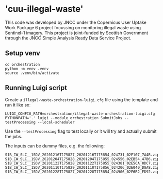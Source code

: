 # 'cuu-illegal-waste'

This code was developed by JNCC under the Copernicus User Uptake Work Package 6 project focussing on monitoring illegal waste using Sentinel-1 imagery. This project is joint-funded by Scottish Government through the JNCC Simple Analysis Ready Data Service Project. 

## Setup venv

```
cd orchestration
python -m venv .venv
source .venv/bin/activate
```

## Running Luigi script

Create a `illegal-waste-orchestration-luigi.cfg` file using the template and run it like so:

```
LUIGI_CONFIG_PATH=orchestration/illegal-waste-orchestration-luigi.cfg PYTHONPATH='.' luigi --module orchestration SubmitJobs --testProcessing --local-scheduler
```

Use the `--testProcessing` flag to test locally or it will try and actually submit the jobs.

The inputs can be dummy files, e.g. the following:

```
S1B_IW_SLC__1SDV_20201216T175827_20201216T175854_024731_02F107_7A4B.zip
S1B_IW_SLC__1SDV_20201204T175828_20201204T175855_024556_02EB54_47B6.zip
S1B_IW_SLC__1SDV_20201122T175828_20201122T175855_024381_02E5CA_0DC7.zip
S1B_IW_SLC__1SDV_20201110T175829_20201110T175856_024206_02E040_D8A8.zip
S1B_IW_SLC__1SDV_20201228T175827_20201228T175854_024906_02F6B2_FD92.zip
```